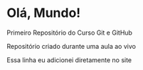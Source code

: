# Olá, Mundo!
 Primeiro Repositório do Curso Git e GitHub
    
 Repositório criado durante uma aula ao vivo

Essa linha eu adicionei diretamente no site
